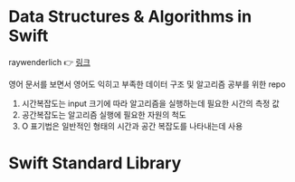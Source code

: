 # Data Structures & Algorithms in Swift 

raywenderlich 👉 [링크](https://www.raywenderlich.com/books/data-structures-algorithms-in-swift/v3.0/chapters/3-swift-standard-library)

영어 문서를 보면서 영어도 익히고 부족한 데이터 구조 및 알고리즘 공부를 위한 repo

1. 시간복잡도는 input 크기에 따라 알고리즘을 실행하는데 필요한 시간의 측정 값
2. 공간복잡도는 알고리즘 실행에 필요한 자원의 척도
3. O 표기법은 일반적인 형태의 시간과 공간 복잡도를 나타내는데 사용


# Swift Standard Library

